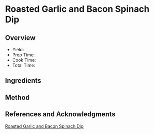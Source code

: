 # Roasted Garlic and Bacon Spinach Dip

## Overview

- Yield:
- Prep Time:
- Cook Time:
- Total Time:

## Ingredients


## Method



## References and Acknowledgments

[Roasted Garlic and Bacon Spinach Dip](http://sallysbakingaddiction.com/2015/03/05/roasted-garlic-and-bacon-spinach-dip/)
